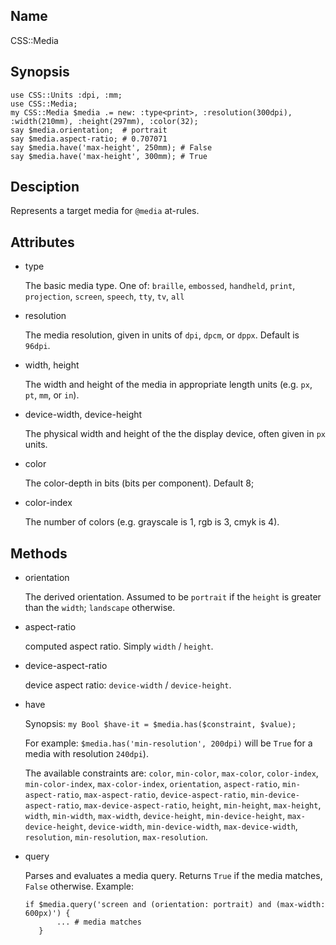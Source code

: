 Name
----

CSS::Media

Synopsis
--------

    use CSS::Units :dpi, :mm;
    use CSS::Media;
    my CSS::Media $media .= new: :type<print>, :resolution(300dpi), :width(210mm), :height(297mm), :color(32);
    say $media.orientation;  # portrait
    say $media.aspect-ratio; # 0.707071
    say $media.have('max-height', 250mm); # False
    say $media.have('max-height', 300mm); # True

Desciption
----------

Represents a target media for `@media` at-rules.

Attributes
----------

  * type

    The basic media type. One of: `braille`, `embossed`, `handheld`, `print`, `projection`, `screen`, `speech`, `tty`, `tv`, `all`

  * resolution

    The media resolution, given in units of `dpi`, `dpcm`, or `dppx`. Default is `96dpi`.

  * width, height

    The width and height of the media in appropriate length units (e.g. `px`, `pt`, `mm`, or `in`).

  * device-width, device-height

    The physical width and height of the the display device, often given in `px` units.

  * color

    The color-depth in bits (bits per component). Default 8;

  * color-index

    The number of colors (e.g. grayscale is 1, rgb is 3, cmyk is 4).

Methods
-------

  * orientation

    The derived orientation. Assumed to be `portrait` if the `height` is greater than the `width`; `landscape` otherwise.

  * aspect-ratio

    computed aspect ratio. Simply `width` / `height`.

  * device-aspect-ratio

    device aspect ratio: `device-width` / `device-height`.

  * have

    Synopsis: `my Bool $have-it = $media.has($constraint, $value);`

    For example: `$media.has('min-resolution', 200dpi)` will be `True` for a media with resolution `240dpi`).

    The available constraints are: `color`, `min-color`, `max-color`, `color-index`, `min-color-index`, `max-color-index`, `orientation`, `aspect-ratio`, `min-aspect-ratio`, `max-aspect-ratio`, `device-aspect-ratio`, `min-device-aspect-ratio`, `max-device-aspect-ratio`, `height`, `min-height`, `max-height`, `width`, `min-width`, `max-width`, `device-height`, `min-device-height`, `max-device-height`, `device-width`, `min-device-width`, `max-device-width`, `resolution`, `min-resolution`, `max-resolution`.

  * query

    Parses and evaluates a media query. Returns `True` if the media matches, `False` otherwise. Example:

        if $media.query('screen and (orientation: portrait) and (max-width: 600px)') {
               ... # media matches
           }

